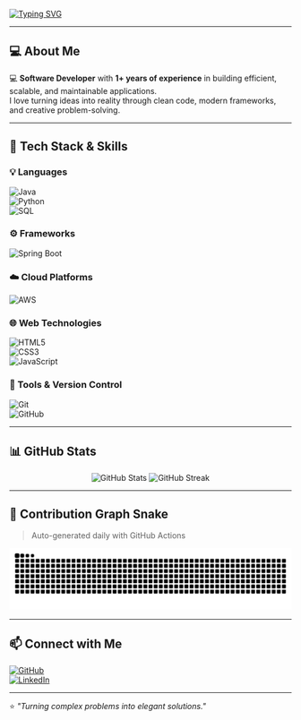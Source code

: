 <!--## Hi there 👋

<!--
**DineshThanneeru2021/DineshThanneeru2021** is a ✨ _special_ ✨ repository because its `README.md` (this file) appears on your GitHub profile.

Here are some ideas to get you started:

- 🔭 I’m currently working on ...
- 🌱 I’m currently learning ...
- 👯 I’m looking to collaborate on ...
- 🤔 I’m looking for help with ...
- 💬 Ask me about ...
- 📫 How to reach me: ...
- 😄 Pronouns: ...
- ⚡ Fun fact: ...
-->
<!-- Typing SVG Intro -->
[![Typing SVG](https://readme-typing-svg.demolab.com?color=00FFAB&size=28&center=true&vCenter=true&width=800&lines=Hi+there+👋,+I'm+Dinesh+Thanneeru;Software+Developer+with+1%2B+years+experience;Java+|+Spring+Boot+|+Python+|+SQL;Passionate+about+Clean+Code+and+Web+Tech)](https://git.io/typing-svg)

---

## 💻 About Me  
💻 **Software Developer** with **1+ years of experience** in building efficient, scalable, and maintainable applications.  
I love turning ideas into reality through clean code, modern frameworks, and creative problem-solving.  

---

## 🚀 Tech Stack & Skills  

### 💡 Languages  
![Java](https://img.shields.io/badge/Java-ED8B00?style=for-the-badge&logo=openjdk&logoColor=white)  
![Python](https://img.shields.io/badge/Python-3776AB?style=for-the-badge&logo=python&logoColor=white)  
![SQL](https://img.shields.io/badge/SQL-003B57?style=for-the-badge&logo=postgresql&logoColor=white)  

### ⚙️ Frameworks  
![Spring Boot](https://img.shields.io/badge/Spring%20Boot-6DB33F?style=for-the-badge&logo=springboot&logoColor=white)  
### ☁️ Cloud Platforms  
![AWS](https://img.shields.io/badge/AWS%20Cloud-FF9900?style=for-the-badge&logo=amazon-aws&logoColor=white)  

### 🌐 Web Technologies  
![HTML5](https://img.shields.io/badge/HTML5-E34F26?style=for-the-badge&logo=html5&logoColor=white)  
![CSS3](https://img.shields.io/badge/CSS3-1572B6?style=for-the-badge&logo=css3&logoColor=white)  
![JavaScript](https://img.shields.io/badge/JavaScript-F7DF1E?style=for-the-badge&logo=javascript&logoColor=black)  

### 🔧 Tools & Version Control  
![Git](https://img.shields.io/badge/Git-F05032?style=for-the-badge&logo=git&logoColor=white)  
![GitHub](https://img.shields.io/badge/GitHub-181717?style=for-the-badge&logo=github&logoColor=white)  

---

## 📊 GitHub Stats  

<p align="center">
  <img src="https://github-readme-stats.vercel.app/api?username=DineshThanneeru2021&show_icons=true&theme=radical" alt="GitHub Stats" width="48%" />
  <img src="https://github-readme-streak-stats.herokuapp.com/?user=DineshThanneeru2021&theme=radical" alt="GitHub Streak" width="48%" />
</p>

---

## 🐍 Contribution Graph Snake
> Auto-generated daily with GitHub Actions

<p align="center">
  <img src="https://raw.githubusercontent.com/DineshThanneeru2021/DineshThanneeru2021/output/github-contribution-grid-snake.svg" alt="snake animation">
</p>

---

## 📫 Connect with Me  
[![GitHub](https://img.shields.io/badge/GitHub-181717?style=for-the-badge&logo=github)](https://github.com/DineshThanneeru2021)  
[![LinkedIn](https://img.shields.io/badge/LinkedIn-0077B5?style=for-the-badge&logo=linkedin&logoColor=white)](https://linkedin.com/in/dinesh2023)  

---

⭐ *"Turning complex problems into elegant solutions."*  

